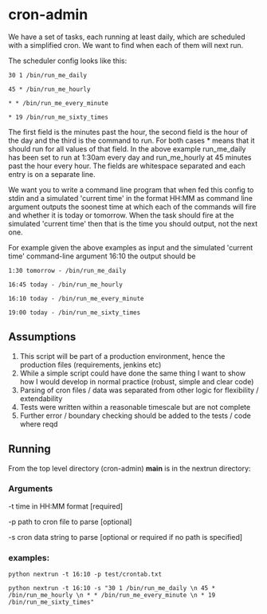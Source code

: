 # cron-admin

We have a set of tasks, each running at least daily, which are scheduled with a simplified cron. We want to find when each of them will next run.

The scheduler config looks like this:

`30 1 /bin/run_me_daily`

`45 * /bin/run_me_hourly`

`* * /bin/run_me_every_minute`

`* 19 /bin/run_me_sixty_times`

The first field is the minutes past the hour, the second field is the hour of the day and the third is the command to run. For both cases * means that it should run for all values of that field. In the above example run_me_daily has been set to run at 1:30am every day and run_me_hourly at 45 minutes past the hour every hour. The fields are whitespace separated and each entry is on a separate line.

We want you to write a command line program that when fed this config to stdin and a simulated 'current time' in the format HH:MM as command line argument outputs the soonest time at which each of the commands will fire and whether it is today or tomorrow. When the task should fire at the simulated 'current time' then that is the time you should output, not the next one.

For example given the above examples as input and the simulated 'current time' command-line argument 16:10 the output should be

`1:30 tomorrow - /bin/run_me_daily`

`16:45 today - /bin/run_me_hourly`

`16:10 today - /bin/run_me_every_minute`

`19:00 today - /bin/run_me_sixty_times`

## Assumptions

1. This script will be part of a production environment, hence the production files (requirements, jenkins etc)
2. While a simple script could have done the same thing I want to show how I would develop in normal practice (robust, simple and clear code)
3. Parsing of cron files / data was separated from other logic for flexibility / extendability
4. Tests were written within a reasonable timescale but are not complete
5. Further error / boundary checking should be added to the tests / code where reqd

## Running

From the top level directory (cron-admin) __main__ is in the nextrun directory:

### Arguments
-t time in HH:MM format [required]

-p path to cron file to parse [optional]

-s cron data string to parse [optional or required if no path is specified]

### examples:
`python nextrun -t 16:10 -p test/crontab.txt`

`python nextrun -t 16:10 -s "30 1 /bin/run_me_daily \n 45 * /bin/run_me_hourly \n * * /bin/run_me_every_minute \n * 19 /bin/run_me_sixty_times"`



